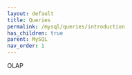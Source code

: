 ```yaml
---
layout: default
title: Queries
permalink: /mysql/queries/introduction
has_children: true
parent: MySQL
nav_order: 1
---
```


OLAP
